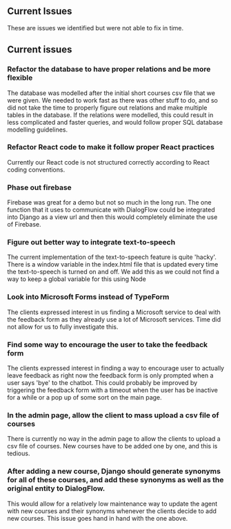 ## Current Issues

These are issues we identified but were not able to fix in time.

## Current issues
### Refactor the database to have proper relations and be more flexible
The database was modelled after the initial short courses csv file that we were given. We needed to work fast as there was other stuff to do, and so did not take the time
to properly figure out relations and make multiple tables in the database. If the relations were modelled, this could result in less complicated and faster queries, and would
follow proper SQL database modelling guidelines.
### Refactor React code to make it follow proper React practices
Currently our React code is not structured correctly according to React coding conventions.
### Phase out firebase
Firebase was great for a demo but not so much in the long run. The one function that it uses to communicate with DialogFlow could be integrated into Django as a view url
and then this would completely eliminate the use of Firebase.
### Figure out better way to integrate text-to-speech
The current implementation of the text-to-speech feature is quite 'hacky'. There is a window variable in the index.html file that is updated
every time the text-to-speech is turned on and off. We add this as we could not find a way to keep a global variable for this using Node
### Look into Microsoft Forms instead of TypeForm
The clients expressed interest in us finding a Microsoft service to deal with the feedback form as they already use a lot of Microsoft services.
Time did not allow for us to fully investigate this.
### Find some way to encourage the user to take the feedback form
The clients expressed interest in finding a way to encourage user to actually leave feedback as right now the feedback form is only prompted when
a user says 'bye' to the chatbot. This could probably be improved by triggering the feedback form with a timeout when the user has be inactive for
a while or a pop up of some sort on the main page.
### In the admin page, allow the client to mass upload a csv file of courses
There is currently no way in the admin page to allow the clients to upload a csv file of courses. New courses have to be added one by one, and this is tedious.
### After adding a new course, Django should generate synonyms for all of these courses, and add these synonyms as well as the original entity to DialogFlow.
This would allow for a relatively low maintenance way to update the agent with new courses and their synonyms whenever the clients decide to add new courses. This issue goes hand in hand with
the one above.
